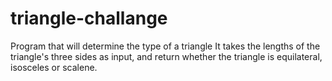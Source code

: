 # triangle-challange
Program that will determine the type of a triangle
It takes the lengths of the triangle's three sides as input, and return whether the triangle is equilateral, isosceles or scalene.
